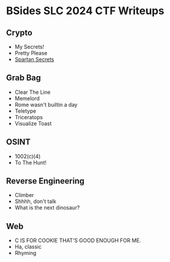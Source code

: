 # BSides SLC 2024 CTF Writeups

## Crypto
- My Secrets!
- Pretty Please
- [Spartan Secrets](./crypto/spartan-secrets/writeup.md)

## Grab Bag
- Clear The Line
- Memelord
- Rome wasn't builtin a day
- Teletype
- Triceratops
- Visualize Toast

## OSINT
- 1002(c)(4)
- To The Hunt!

## Reverse Engineering
- Climber
- Shhhh, don't talk
- What is the next dinosaur?

## Web
- C IS FOR COOKIE THAT'S GOOD ENOUGH FOR ME.
- Ha, classic
- Rhyming
